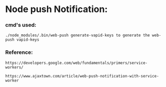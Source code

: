 # Node push Notification:

### cmd's used:
    ./node_modules/.bin/web-push generate-vapid-keys to generate the web-push vapid-keys

### Reference:
    https://developers.google.com/web/fundamentals/primers/service-workers/

    https://www.ajaxtown.com/article/web-push-notification-with-service-worker